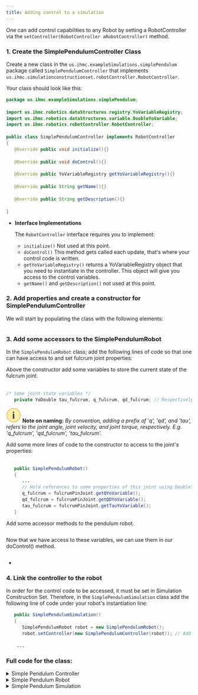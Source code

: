 ```yaml
---
title: Adding control to a simulation
---
```



One can add control capabilities to any Robot by setting a RobotController via the `setController(RobotController aRobotController)` method.

### 1. Create the SimplePendulumController Class  

Create a new class in the `us.ihmc.exampleSimulations.simplePendulum` package called `SimplePendulumController` that implements `us.ihmc.simulationconstructionset.robotController.RobotController`.

Your class should look like this:

```java
package us.ihmc.exampleSimulations.simplePendulum;

import us.ihmc.robotics.dataStructures.registry.YoVariableRegistry;
import us.ihmc.robotics.dataStructures.variable.DoubleYoVariable;
import us.ihmc.robotics.robotController.RobotController;

public class SimplePendulumController implements RobotController
{
   @Override public void initialize(){}

   @Override public void doControl(){}

   @Override public YoVariableRegistry getYoVariableRegistry(){}

   @Override public String getName(){}

   @Override public String getDescription(){}

}
```

* **Interface Implementations**  

   The `RobotController` interface requires you to implement:  
   - `initialize()` Not used at this point.   
   - `doControl()` This method gets called each update, that's where your control code is written.
   - `getYoVariableRegistry()` returns a YoVariableRegistry object that you need to instantiate in the controller. This object will give you access to the control variables.   
   - `getName()` and `getDescription()` not used at this point.



### 2. Add properties and create a constructor for SimplePendulumController

We will start by populating the class with the following elements:

<pre><code data-url-index="0" data-snippet="portion" data-start="//" data-end="}&#10&#10" id="controllerProperties"></code></pre>


### 3. Add some accessors to the SimplePendulumRobot

In the `SimplePendulumRobot` class; add the following lines of code so that one can have access to and set fulcrum joint properties:  

Above the constructor add some variables to store the current state of the fulcrum joint.

```java

/* Some joint state variables */
   private YoDouble tau_fulcrum, q_fulcrum, qd_fulcrum; // Respectively Torque, Position, Velocity

```

![note](/img/attention-40.png) **Note on naming:** *By convention, adding a prefix of 'q', 'qd', and 'tau', refers to the joint angle, joint velocity, and joint torque, respectively.
E.g.  'q_fulcrum',  'qd_fulcrum', 'tau_fulcrum'.*

Add some more lines of code to the constructor to access to the joint's properties:

```java

   public SimplePendulumRobot()
   {
      ...
      // Hold references to some properties of this joint using DoubleYoVariables
      q_fulcrum = fulcrumPinJoint.getQYoVariable();
      qd_fulcrum = fulcrumPinJoint.getQDYoVariable();
      tau_fulcrum = fulcrumPinJoint.getTauYoVariable();
   }
```

Add some accessor methods to the pendulum robot.
<pre><code data-url-index="1" data-snippet="portion" data-start="/**&#10    * Fulcrum's angular velocity" data-end="this.tau_fulcrum.set(tau);
   }" id="robotMethods"></code></pre>

Now that we have access to these variables, we can use them in our doControl() method.
<pre><code data-url-index="0" data-snippet="portion" data-start="private double positionError" data-end="}&#10&#10" id="robotMethods"></code></pre>
-
### 4. Link the controller to the robot

In order for the control code to be accessed, it must be set in Simulation Construction Set.
Therefore, in the `SimplePendulumSimulation` class add the following line of code under your robot's instantiation line:

```java
   public SimplePendulumSimulation()
   {
      SimplePendulumRobot robot = new SimplePendulumRobot();
      robot.setController(new SimplePendulumController(robot)); // Add this line

    ...

```


### Full code for the class:

<details>
<summary> Simple Pendulum Controller </summary>
<pre><code data-url-index="0" data-snippet="complete" id="ControllerClass"></code></pre>
</details>

<details>
<summary> Simple Pendulum Robot </summary>
<pre><code data-url-index="1" data-snippet="complete" id="RobotClass"></code></pre>
</details>

<details>
<summary> Simple Pendulum Simulation </summary>
<pre><code data-url-index="2" data-snippet="complete" id="SimulationClass"></code></pre>
</details>

<script id="snippetscript" src="https://cdn.rawgit.com/ihmcrobotics/ihmcrobotics.github.io/a6a5d7c6/snippetautomation/codesnippets.js" sources=Array.of("https://rawgit.com/ihmcrobotics/ihmc-open-robotics-software/master/example-simulations/src/main/java/us/ihmc/exampleSimulations/simplePendulum/SimplePendulumController.java","https://rawgit.com/ihmcrobotics/ihmc-open-robotics-software/master/example-simulations/src/main/java/us/ihmc/exampleSimulations/simplePendulum/SimplePendulumRobot.java","https://rawgit.com/ihmcrobotics/ihmc-open-robotics-software/master/example-simulations/src/main/java/us/ihmc/exampleSimulations/simplePendulum/SimplePendulumSimulation.java")></script>
